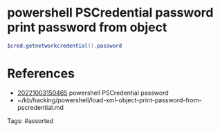 # powershell PSCredential password print password from object
```powershell
$cred.getnetworkcredential().password
```

# References
- [20221003150465](/zet/20221003150465/) powershell PSCredential password
- ~/kb/hacking/powershell/load-xml-object-print-password-from-pscredential.md

Tags:
    #assorted

